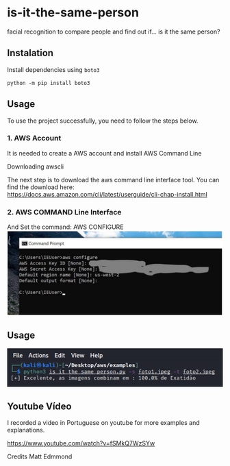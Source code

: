# is-it-the-same-person
facial recognition to compare people and find out if... is it the same person?

## Instalation

Install dependencies using `boto3`

```shell
python -m pip install boto3
```
## Usage

To use the project successfully, you need to follow the steps below.

### 1. AWS Account

It is needed to create a AWS account and install AWS Command Line

Downloading awscli

The next step is to download the aws command line interface tool. You can find the download here: https://docs.aws.amazon.com/cli/latest/userguide/cli-chap-install.html

### 2. AWS COMMAND Line Interface

And Set the command: AWS CONFIGURE
![Dataset Labeling](https://github.com/leandroflorida/is-it-the-same-person/blob/main/aws4-1536x610.jpg)



## Usage
![Dataset Labeling](https://github.com/leandroflorida/is-it-the-same-person/blob/main/tela_inicial.png)


## Youtube Vídeo
I recorded a video in Portuguese on youtube for more examples and explanations.

https://www.youtube.com/watch?v=fSMkQ7WzSYw


Credits
Matt Edmmond
